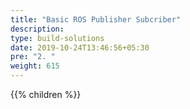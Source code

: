 ```yaml
---
title: "Basic ROS Publisher Subcriber"
description:
type: build-solutions
date: 2019-10-24T13:46:56+05:30
pre: "2. "
weight: 615
---
```

{{% children %}}